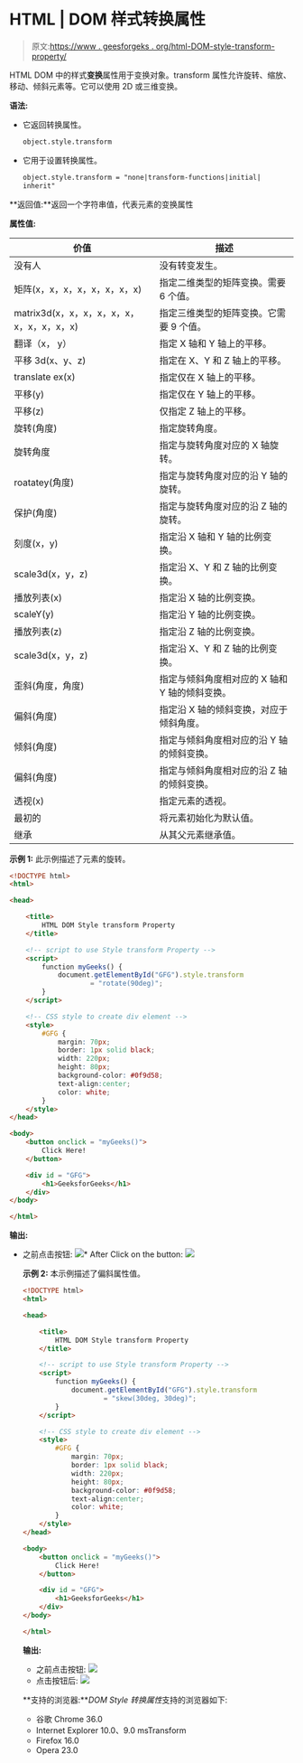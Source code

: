 # HTML | DOM 样式转换属性

> 原文:[https://www . geesforgeks . org/html-DOM-style-transform-property/](https://www.geeksforgeeks.org/html-dom-style-transform-property/)

HTML DOM 中的样式**变换**属性用于变换对象。transform 属性允许旋转、缩放、移动、倾斜元素等。它可以使用 2D 或三维变换。

**语法:**

*   它返回转换属性。

    ```html
    object.style.transform
    ```

*   它用于设置转换属性。

    ```html
    object.style.transform = "none|transform-functions|initial|
    inherit"
    ```

**返回值:**返回一个字符串值，代表元素的变换属性

**属性值:**

| 价值 | 描述 |
| --- | --- |
| 没有人 | 没有转变发生。 |
| 矩阵(x，x，x，x，x，x，x，x) | 指定二维类型的矩阵变换。需要 6 个值。 |
| matrix3d(x，x，x，x，x，x，x，x，x，x，x) | 指定三维类型的矩阵变换。它需要 9 个值。 |
| 翻译（x， y） | 指定 X 轴和 Y 轴上的平移。 |
| 平移 3d(x、y、z) | 指定在 X、Y 和 Z 轴上的平移。 |
| translate ex(x) | 指定仅在 X 轴上的平移。 |
| 平移(y) | 指定仅在 Y 轴上的平移。 |
| 平移(z) | 仅指定 Z 轴上的平移。 |
| 旋转(角度) | 指定旋转角度。 |
| 旋转角度 | 指定与旋转角度对应的 X 轴旋转。 |
| roatatey(角度) | 指定与旋转角度对应的沿 Y 轴的旋转。 |
| 保护(角度) | 指定与旋转角度对应的沿 Z 轴的旋转。 |
| 刻度(x，y) | 指定沿 X 轴和 Y 轴的比例变换。 |
| scale3d(x，y，z) | 指定沿 X、Y 和 Z 轴的比例变换。 |
| 播放列表(x) | 指定沿 X 轴的比例变换。 |
| scaleY(y) | 指定沿 Y 轴的比例变换。 |
| 播放列表(z) | 指定沿 Z 轴的比例变换。 |
| scale3d(x，y，z) | 指定沿 X、Y 和 Z 轴的比例变换。 |
| 歪斜(角度，角度) | 指定与倾斜角度相对应的 X 轴和 Y 轴的倾斜变换。 |
| 偏斜(角度) | 指定沿 X 轴的倾斜变换，对应于倾斜角度。 |
| 倾斜(角度) | 指定与倾斜角度相对应的沿 Y 轴的倾斜变换。 |
| 偏斜(角度) | 指定与倾斜角度相对应的沿 Z 轴的倾斜变换。 |
| 透视(x) | 指定元素的透视。 |
| 最初的 | 将元素初始化为默认值。 |
| 继承 | 从其父元素继承值。 |

**示例 1:** 此示例描述了元素的旋转。

```html
<!DOCTYPE html>
<html>

<head>

    <title>
        HTML DOM Style transform Property
    </title>

    <!-- script to use Style transform Property -->
    <script>
        function myGeeks() {
            document.getElementById("GFG").style.transform
                    = "rotate(90deg)"; 
        }
    </script>

    <!-- CSS style to create div element -->
    <style> 
        #GFG {
            margin: 70px;
            border: 1px solid black;
            width: 220px;
            height: 80px;
            background-color: #0f9d58;
            text-align:center;
            color: white;
        }
    </style>
</head>

<body>
    <button onclick = "myGeeks()">
        Click Here!
    </button>

    <div id = "GFG">
        <h1>GeeksforGeeks</h1>
    </div>
</body>

</html>                    
```

**输出:**

*   之前点击按钮:
    ![](img/035e307670a8aef518b6297afd578590.png)*   After Click on the button:
    ![](img/5271a7750ac27e406388713e362c8cde.png)

    **示例 2:** 本示例描述了偏斜属性值。

    ```html
    <!DOCTYPE html>
    <html>

    <head>

        <title>
            HTML DOM Style transform Property
        </title>

        <!-- script to use Style transform Property -->
        <script>
            function myGeeks() {
                document.getElementById("GFG").style.transform
                        = "skew(30deg, 30deg)"; 
            }
        </script>

        <!-- CSS style to create div element -->
        <style> 
            #GFG {
                margin: 70px;
                border: 1px solid black;
                width: 220px;
                height: 80px;
                background-color: #0f9d58;
                text-align:center;
                color: white;
            }
        </style>
    </head>

    <body>
        <button onclick = "myGeeks()">
            Click Here!
        </button>

        <div id = "GFG">
            <h1>GeeksforGeeks</h1>
        </div>
    </body>

    </html>                    
    ```

    **输出:**

    *   之前点击按钮:
        ![](img/035e307670a8aef518b6297afd578590.png)
    *   点击按钮后:
        ![](img/d997ddef0fdcbb2159c5460f4f1f63fc.png)

    **支持的浏览器:***DOM Style 转换属性*支持的浏览器如下:

    *   谷歌 Chrome 36.0
    *   Internet Explorer 10.0、9.0 msTransform
    *   Firefox 16.0
    *   Opera 23.0
